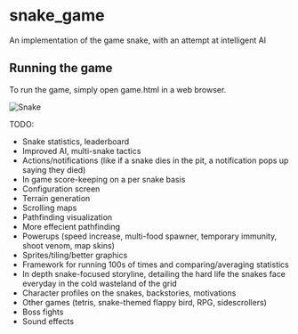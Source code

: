 snake_game
==========

An implementation of the game snake, with an attempt at intelligent AI


## Running the game

To run the game, simply open game.html in a web browser.

![Snake](http://imgur.com/WurHsV2.gif)

TODO:

 - Snake statistics, leaderboard
 - Improved AI, multi-snake tactics
 - Actions/notifications (like if a snake dies in the pit, a
   notification pops up saying they died)
 - In game score-keeping on a per snake basis
 - Configuration screen
 - Terrain generation
 - Scrolling maps
 - Pathfinding visualization
 - More effecient pathfinding
 - Powerups (speed increase, multi-food spawner, temporary immunity,
   shoot venom, map skins)
 - Sprites/tiling/better graphics
 - Framework for running 100s of times and comparing/averaging
   statistics
 - In depth snake-focused storyline, detailing the hard life the snakes
   face everyday in the cold wasteland of the grid
 - Character profiles on the snakes, backstories, motivations
 - Other games (tetris, snake-themed flappy bird, RPG, sidescrollers)
 - Boss fights
 - Sound effects
